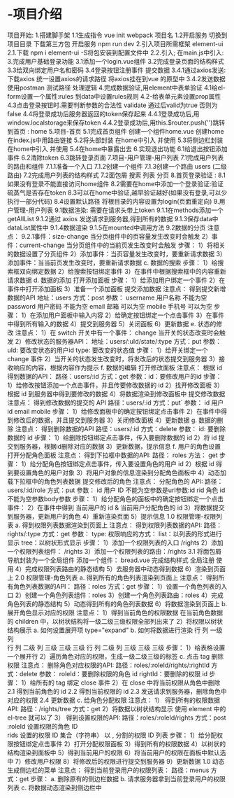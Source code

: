# -项目介绍   

项目开始: 
1.搭建脚手架
    1.1生成指令 vue init webpack 项目名
    1.2开启服务 切换到项目目录 下载第三方包 开启服务 npm run dev
2.引入项目所需框架 element-ui 
    2.1.下载 npm i element-ui -S将包安装到配置文件中
    2.2.引入; 在main.js中引入:
3.完成用户基础登录功能
    3.1添加一个login.vue组件
    3.2完成登录页面的结构样式
    3.3给双向绑定用户名和密码
    3.4登录按钮注册事件 提交数据
        3.4.1通过axios发送: 
            下载axios
            统一设置axios的请求路径
            将axios挂在到vue 的原型中
        3.4.2发送数据  使用postman 测试路径  处理逻辑
4.完成数据验证,用element中表单验证
    4.1给el-form设置一个属性:rules 到data中设置rules规则
    4.2-给表单元素设置prop属性
    4.3点击登录按钮时.需要判断参数的合法性 validate 通过后valid为true 否则为false
    4.4将登录成功后服务器返回的token保存起来
        4.4.1登录成功后,用window.localstorage来保存token
        4.4.2登录成功后,用this.$router.push('')跳转到首页 : home
5.项目-首页
    5.1完成首页组件 创建一个组件home.vue  创建home 在index.js中用路由链接
    5.2将头部封装 在home中引入 并使用<Headers />
    5.3将侧边栏封装 在home中引入 并使用<Sidebar />
    5.4在home中暴露出去
6.实现退出功能
    6.1给退出按钮添加事件
    6.2清除token
    6.3跳转登录页面
7.项目-用户管理-用户列表
    7.1完成用户列表的路由和组件
        7.1.1准备一个入口
        7.1.2创建一个组件
        7.1.3创建一个路由 users (二级路由)
    7.2完成用户列表的结构样式
        7.2面包屑 搜索 列表 分页
8.首页登录验证 : 
    8.1如果没有登录不能直接访问home组件
    8.2需要在home中添加一个登录验证:验证硫蒸气是否存在token
    8.3可以在home中验证,越早验证越好(如果没有登录,可以少执行一部分代码)
    8.4设置默认路径 将根目录的内容设置为login(页面重定向)
9.用户管理-用户列表
    9.1数据渲染: 需要在请求头带上token
        9.1.1在methods添加一个getAllList
        9.1.2通过 axios 发送请求到服务器,得到所有的数据
        9.1.3保存data中dataList属性中
        9.1.4数据渲染
        9.1.5在mounted中调用方法
    9.2数据的分页
        注意点：
            9.2.1事件：size-change
                当分页组件中的页容量发生改变时会触发
            2）事件：current-change
                当分页组件中的当前页发生改变时会触发
        步骤：
            1）将相关的数据设置了分页组件
            2）添加事件：当页容量发生改变时，要重新请求数据
            3）添加事件：当当前页发生改变时，要重新请求数据
     c. 数据的搜索
        步骤：
            1）给搜索框双向绑定数据
            2）给搜索按钮绑定事件
            3）在事件中根据搜索框中的内容重新请求数据
    d. 数据的添加
        打开添加面板
            步骤：
                1）给添加用户绑定一个事件
                2）在事件中打开添加面板
                3）准备一个添加面板
        提交添加数据
            注意点：
                得到提交新增数据的API
                    地址：users
                    方式：post
                    参数：
                        username	用户名称	不能为空
                        password	用户密码	不能为空
                        email	邮箱	可以为空
                        mobile	手机号	可以为空
            步骤：
                1）在添加用户面板中输入内容
                2）给确定按钮绑定一个点击事件
                3）在事件中得到所有输入的数据
                4）提交到服务器
                5）关闭面板
                6）更新数据
    e. 状态的修改
        注意点：
            1）在 switch 开关中有一个事件： change
                当开关的状态改变时会触发
            2）修改状态的服务器API：
                地址：users/:uId/state/:type
                方式：put
                参数：
                    uId:    要改变状态的用户id
                    type:   要改变的状态值
        步骤： 
            1）给开关绑定一个 change 事件
            2）当开关的状态发生改变时，将发改后的状态提交到服务器
            3）接收响应的内容，根据内容作为提示
    f. 数据的编辑
        打开修改面板
            注意点：
                根据 id 得到数据的API：
                    路径：users/:id
                    方式：get
                    参数：id：要修改用户的id
            步骤：
                1）给修改按钮添加一个点击事件，并且传要修改数据的 id
                2）找开修改面板
                3）根据 id 到服务器中得到要修改的数据
                4）将数据渲染到修改面板中
        提交修改数据
            注意点：
                得到修改数据的提交的 API
                    路径：users/:id
                    方式：put`
                    参数：
                        id 用户id
                        email 
                        mobile
            步骤：
                1）给修改面板中的确定按钮绑定点击事件
                2）在事件中得到修改后的数据，并且提交到服务器
                3）关闭修改面板
                4）更新数据
    g. 数据的删除
        注意点：
            得到删除数据的API
                路径：users/:id
                方式：delete
                参数：
                    id: 要删除数据的 id
        步骤：
            1）给删除按钮绑定点击事件，传入要删除数据的 id
            2）将 id 提交到服务器，根据id删除对应的数据
            3）更新数据，提示信息
    f. 用户的角色设置
        打开分配角色面板
            注意点：
                得到下拉框中数据的API:
                    路径： roles
                    方法： get
            步骤：
                1）给分配角色按钮绑定点击事件，传入要设置角色的用户 id
                2）根据 id 得到要设置角色的用户对象
                3）将用户对象的信息渲染到分配角色面板中
                4）动态加载下拉框中的角色列表数据
        提交修改后的角色
            注意点：
                分配角色的 API:
                    路径：users/:id/role
                    方式：put
                    参数：
                        id	用户 ID	不能为空参数是url参数:id
                        rid	角色 id	不能为空参数body参数
            步骤：
                1）给分配角色的面板中的确定按钮绑定一个点击事件：
                2）在事件中得到 当前用户的 id & 当前用户分配角色的 id
                3）将数据提交到服务器，更新用户的角色
                4）重新渲染页面
                5）提示信息
1.0 权限管理-权限列表
    a. 得到权限列表数据渲染到页面上
        注意点：
            得到权限列表数据的API:
                路径：rights/:type
                方式：get
                参数：
                    type: 权限响应的方式：
                        list：以列表的形式进行显示
                        tree：以树状形式显示
        步骤：
            1）添加一个权限列表的入口 /rights
            2）添加一个权限列表组件： /rights
            3）添加一个权限列表的路由：/rights
                3.1 将面包屑导航封装为一个全局组件
                    添加一个组件： bread.vue
                    完成结构样式
                    全局注册
                    使用
            4）完成权限列表路由的静态结构
            5）去服务器中动态得到数据
            6）渲染到页面上
2.0 权限管理-角色列表
    a. 得到所有的角色列表渲染到页面上
        注意点：
            得到所有角色列表数据的API：
                路径：roles
                方式：get
        步骤：
            1）设置一个角色列表的入口
            2）创建一个角色列表组件：roles
            3）创建一个角色列表路由：roles
            4）完成角色列表的静态结构
            5）动态得到所有的角色列表数据
            6）将数据渲染到页面上
    b. 展开角色显示对应的权限
        注意点：
            1）得到当前角色的权限数据
                在当前角色数据的 children 中，以树状结构将一级二级三级权限全部列出来了
            2）将权限以树状结构展示
                a. 如何设置展开项
                    type="expand"
                b. 如何将数据进行渲染
                    行
                        列   一级          
                        列   
                            行
                                列   二级
                                列   三级  三级   三级
                            行
                                列   二级
                                列   三级  三级   三级
        步骤：
            1）给表格设置一个展开行
            2）遍历角色对应的权限，生成一级二级三级的标签
    c. 点击 tag 删除权限
        注意点：
            删除角色对应权限的API:
                路径：roles/:roleId/rights/:rightId
                方式：delete
                参数：
                    roleId：要删除权限的角色 id
                    rightId：要删除的权限 id
        步骤：
            1）给所有的 tag 绑定 close 事件
            2）在 close 中将当前权限从角色中删除
                2.1 得到当前角色的 id
                2.2 得到当前权限的 id
                2.3 发送请求到服务器，删除角色中对应的权限
                2.4 更新数据
    c. 给角色分配权限
        注意点：
            1） 得到所有的权限数据API:
                路径：/rights/tree
                方式：get
            2）将数据以树状结构显示
                使用 element 中的 el-tree 就可以了
            3） 得到设置权限的API:
                路径：roles/:roleId/rights
                方式：post
                    :roleId	设置权限的角色 ID	
                    rids	设置的权限 ID 集合（字符串）	以 , 分割的权限 ID 列表
        步骤： 
            1）给分配权限按钮绑定点击事件
            2）打开分配权限面板
            3）得到所有的权限数据
            4）以树状的结构渲染到面板中
            5）得到当前用户的权限
            6）将当前用户的权限在面板中默认选中
            7）修改用户权限
            8）将修改后的权限进行提交到服务器
            9）更新数据
1.0 动态生成侧边栏的菜单
    注意点：
        得到当前登录用户的权限列表：
            路径：menus
            方式：get
    步骤：
        a. 删除原有的侧边栏数据
        b. 请求服务器拿到当前登录用户的权限列表
        c. 将数据动态渲染到侧边栏中




    